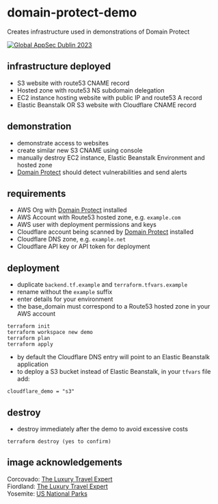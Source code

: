 # domain-protect-demo
Creates infrastructure used in demonstrations of Domain Protect

[![Global AppSec Dublin 2023](images/global-appsec-dublin.png)](https://youtu.be/fLrRLmKZTvE)

## infrastructure deployed
* S3 website with route53 CNAME record
* Hosted zone with route53 NS subdomain delegation
* EC2 instance hosting website with public IP and route53 A record
* Elastic Beanstalk OR S3 website with Cloudflare CNAME record

## demonstration
* demonstrate access to websites
* create similar new S3 CNAME using console
* manually destroy EC2 instance, Elastic Beanstalk Environment and hosted zone
* [Domain Protect](https://github.com/domain-protect/domain-protect) should detect vulnerabilities and send alerts

## requirements
* AWS Org with [Domain Protect](https://github.com/domain-protect/domain-protect) installed
* AWS Account with Route53 hosted zone, e.g. `example.com`
* AWS user with deployment permissions and keys
* Cloudflare account being scanned by [Domain Protect](https://github.com/domain-protect/domain-protect) installed
* Cloudflare DNS zone, e.g. `example.net`
* Cloudflare API key or API token for deployment

## deployment
* duplicate `backend.tf.example` and `terraform.tfvars.example`
* rename without the `example` suffix
* enter details for your environment
* the base_domain must correspond to a Route53 hosted zone in your AWS account
```
terraform init
terraform workspace new demo
terraform plan
terraform apply
```
* by default the Cloudflare DNS entry will point to an Elastic Beanstalk application
* to deploy a S3 bucket instead of Elastic Beanstalk, in your `tfvars` file add:
```
cloudflare_demo = "s3"
```

## destroy
* destroy immediately after the demo to avoid excessive costs
```
terraform destroy (yes to confirm)
```

## image acknowledgements
Corcovado: [The Luxury Travel Expert](https://theluxurytravelexpert.com/2022/05/23/top-10-most-beautiful-national-parks-world)  
Fiordland: [The Luxury Travel Expert](https://theluxurytravelexpert.com/2022/05/23/top-10-most-beautiful-national-parks-world)  
Yosemite: [US National Parks](https://www.nps.gov/yose/index.htm)  